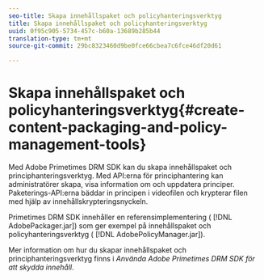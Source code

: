 ```yaml
---
seo-title: Skapa innehållspaket och policyhanteringsverktyg
title: Skapa innehållspaket och policyhanteringsverktyg
uuid: 0f95c905-5734-457c-b60a-13689b285b44
translation-type: tm+mt
source-git-commit: 29bc8323460d9be0fce66cbea7c6fce46df20d61

---
```



# Skapa innehållspaket och policyhanteringsverktyg{#create-content-packaging-and-policy-management-tools}

Med Adobe Primetimes DRM SDK kan du skapa innehållspaket och principhanteringsverktyg. Med API:erna för principhantering kan administratörer skapa, visa information om och uppdatera principer. Paketerings-API:erna bäddar in principen i videofilen och krypterar filen med hjälp av innehållskrypteringsnyckeln.

Primetimes DRM SDK innehåller en referensimplementering ( [!DNL AdobePackager.jar]) som ger exempel på innehållspaket och policyhanteringsverktyg ( [!DNL AdobePolicyManager.jar]).

Mer information om hur du skapar innehållspaket och principhanteringsverktyg finns i *Använda Adobe Primetimes DRM SDK för att skydda innehåll*.
